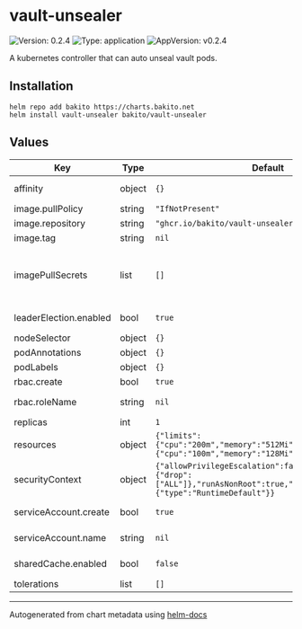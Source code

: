 # vault-unsealer

![Version: 0.2.4](https://img.shields.io/badge/Version-0.2.4-informational?style=flat-square) ![Type: application](https://img.shields.io/badge/Type-application-informational?style=flat-square) ![AppVersion: v0.2.4](https://img.shields.io/badge/AppVersion-v0.2.4-informational?style=flat-square)

A kubernetes controller that can auto unseal vault pods.

## Installation

```console
helm repo add bakito https://charts.bakito.net
helm install vault-unsealer bakito/vault-unsealer
```

## Values

| Key | Type | Default | Description |
|-----|------|---------|-------------|
| affinity | object | `{}` | Assign custom [affinity] rules to the deployment |
| image.pullPolicy | string | `"IfNotPresent"` | Image pull policy |
| image.repository | string | `"ghcr.io/bakito/vault-unsealer"` | Repository to use |
| image.tag | string | `nil` | Tag to use |
| imagePullSecrets | list | `[]` | Optional array of imagePullSecrets containing private registry credentials # Ref: https://kubernetes.io/docs/tasks/configure-pod-container/pull-image-private-registry/ |
| leaderElection.enabled | bool | `true` | Specifies whether leader election should be enabled |
| nodeSelector | object | `{}` | [Node selector] |
| podAnnotations | object | `{}` | Pod Annotations |
| podLabels | object | `{}` | Pod Labels |
| rbac.create | bool | `true` | Specifies whether rbac should be created |
| rbac.roleName | string | `nil` | If not set and create is true, a name is generated using the fullname template |
| replicas | int | `1` | The deployment Replicas |
| resources | object | `{"limits":{"cpu":"200m","memory":"512Mi"},"requests":{"cpu":"100m","memory":"128Mi"}}` | Resource limits and requests for the controller pods. |
| securityContext | object | `{"allowPrivilegeEscalation":false,"capabilities":{"drop":["ALL"]},"runAsNonRoot":true,"seccompProfile":{"type":"RuntimeDefault"}}` | Security Context of the deployment |
| serviceAccount.create | bool | `true` | Specifies whether a service account should be created |
| serviceAccount.name | string | `nil` | If not set and create is true, a name is generated using the fullname template |
| sharedCache.enabled | bool | `false` | Specifies whether a shared cache cluster should be started |
| tolerations | list | `[]` | [Tolerations] for use with node taints |

----------------------------------------------
Autogenerated from chart metadata using [helm-docs](https://github.com/norwoodj/helm-docs)
